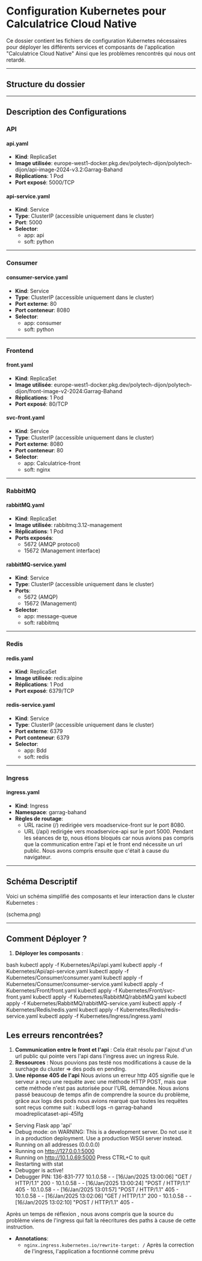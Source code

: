 # Configuration Kubernetes pour Calculatrice Cloud Native

Ce dossier contient les fichiers de configuration Kubernetes nécessaires pour déployer les différents services et composants de l'application "Calculatrice Cloud Native" Ainsi que les problèmes rencontrés qui nous ont retardé.

---

## Structure du dossier

---

## Description des Configurations

### API
#### api.yaml
- **Kind**: ReplicaSet
- **Image utilisée**: europe-west1-docker.pkg.dev/polytech-dijon/polytech-dijon/api-image-2024-v3.2:Garrag-Bahand
- **Réplications**: 1 Pod
- **Port exposé**: 5000/TCP

#### api-service.yaml
- **Kind**: Service
- **Type**: ClusterIP (accessible uniquement dans le cluster)
- **Port**: 5000
- **Selector**: 
  - app: api
  - soft: python

---

### Consumer
#### consumer-service.yaml
- **Kind**: Service
- **Type**: ClusterIP (accessible uniquement dans le cluster)
- **Port externe**: 80
- **Port conteneur**: 8080
- **Selector**: 
  - app: consumer
  - soft: python

---

### Frontend
#### front.yaml
- **Kind**: ReplicaSet
- **Image utilisée**: europe-west1-docker.pkg.dev/polytech-dijon/polytech-dijon/front-image-v2-2024:Garrag-Bahand
- **Réplications**: 1 Pod
- **Port exposé**: 80/TCP

#### svc-front.yaml
- **Kind**: Service
- **Type**: ClusterIP (accessible uniquement dans le cluster)
- **Port externe**: 8080
- **Port conteneur**: 80
- **Selector**: 
  - app: Calculatrice-front
  - soft: nginx

---

### RabbitMQ
#### rabbitMQ.yaml
- **Kind**: ReplicaSet
- **Image utilisée**: rabbitmq:3.12-management
- **Réplications**: 1 Pod
- **Ports exposés**:
  - 5672 (AMQP protocol)
  - 15672 (Management interface)

#### rabbitMQ-service.yaml
- **Kind**: Service
- **Type**: ClusterIP (accessible uniquement dans le cluster)
- **Ports**:
  - 5672 (AMQP)
  - 15672 (Management)
- **Selector**: 
  - app: message-queue
  - soft: rabbitmq

---

### Redis
#### redis.yaml
- **Kind**: ReplicaSet
- **Image utilisée**: redis:alpine
- **Réplications**: 1 Pod
- **Port exposé**: 6379/TCP

#### redis-service.yaml
- **Kind**: Service
- **Type**: ClusterIP (accessible uniquement dans le cluster)
- **Port externe**: 6379
- **Port conteneur**: 6379
- **Selector**: 
  - app: Bdd
  - soft: redis

---

### Ingress
#### ingress.yaml
- **Kind**: Ingress
- **Namespace**: garrag-bahand
- **Règles de routage**:
  - URL racine (/) redirigée vers moadservice-front sur le port 8080.
  - URL (/api) redirigée vers moadservice-api sur le port 5000.
    Pendant les séances de tp, nous étions bloqués car nous avions pas compris que la communication entre l'api et le front end nécessite un url public. Nous avons compris       ensuite que c'était à cause du navigateur.
---

## Schéma Descriptif

Voici un schéma simplifié des composants et leur interaction dans le cluster Kubernetes :

(schema.png)


---

## Comment Déployer ?
1. **Déployer les composants** :
   

bash
   kubectl apply -f Kubernetes/Api/api.yaml
   kubectl apply -f Kubernetes/Api/api-service.yaml
   kubectl apply -f Kubernetes/Consumer/consumer.yaml
   kubectl apply -f Kubernetes/Consumer/consumer-service.yaml
   kubectl apply -f Kubernetes/Front/front.yaml
   kubectl apply -f Kubernetes/Front/svc-front.yaml
   kubectl apply -f Kubernetes/RabbitMQ/rabbitMQ.yaml
   kubectl apply -f Kubernetes/RabbitMQ/rabbitMQ-service.yaml
   kubectl apply -f Kubernetes/Redis/redis.yaml
   kubectl apply -f Kubernetes/Redis/redis-service.yaml
   kubectl apply -f Kubernetes/Ingress/ingress.yaml

## Les erreurs rencontrées?

1. **Communication entre le front et l'api** : Cela était résolu par l'ajout d'un url public qui pointe vers l'api dans l'ingress avec un ingress Rule.
2. **Ressources** : Nous pouvions pas testé nos modifications à cause de la surchage du cluster => des pods en pending.
3. **Une réponse 405 de l'api**
Nous avions un erreur http 405 signifie que le serveur a reçu une requête avec une méthode HTTP POST, mais que cette méthode n'est pas autorisée pour l'URL demandée.
Nous avions passé beaucoup de temps afin de comprendre la source du problème, grâce aux logs des pods nous avions rearqué que toutes les requêtes sont reçus comme suit :
kubectl logs -n garrag-bahand moadreplicataset-api-45lfg
 * Serving Flask app 'api'
 * Debug mode: on
WARNING: This is a development server. Do not use it in a production deployment. Use a production WSGI server instead.
 * Running on all addresses (0.0.0.0)
 * Running on http://127.0.0.1:5000
 * Running on http://10.1.0.69:5000
Press CTRL+C to quit
 * Restarting with stat
 * Debugger is active!
 * Debugger PIN: 136-831-777
10.1.0.58 - - [16/Jan/2025 13:00:06] "GET / HTTP/1.1" 200 -
10.1.0.58 - - [16/Jan/2025 13:00:24] "POST / HTTP/1.1" 405 -
10.1.0.58 - - [16/Jan/2025 13:01:57] "POST / HTTP/1.1" 405 -
10.1.0.58 - - [16/Jan/2025 13:02:06] "GET / HTTP/1.1" 200 -
10.1.0.58 - - [16/Jan/2025 13:02:10] "POST / HTTP/1.1" 405 -

Après un temps de réflexion , nous avons compris que la source du problème viens de l'ingress qui fait la réecritures des paths à cause de cette instruction.

- **Annotations**: 
  - `nginx.ingress.kubernetes.io/rewrite-target: /`
  Après la correction de l'ingress, l'application a focntionné comme prévu

